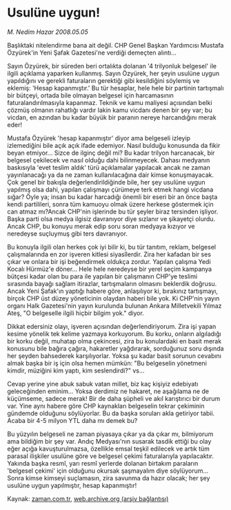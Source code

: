 # Usulüne uygun!

*M. Nedim Hazar 2008.05.05*

<tr><td class="metin" colspan="2" style="padding-top: 20px; padding-left: 5px; padding-right: 10px;">Başlıktaki nitelendirme bana ait değil. CHP Genel Başkan Yardımcısı Mustafa Özyürek'in Yeni Şafak Gazetesi'ne verdiği demeçten alıntı...</td></tr><tr><td class="metin" colspan="2" style="padding-top: 20px; padding-left: 5px; padding-right: 10px;"><p>Sayın Özyürek, bir süreden beri ortalıkta dolanan '4 trilyonluk belgesel' ile ilgili açıklama yaparken kullanmış. Sayın Özyürek, her şeyin usulüne uygun yapıldığını ve gerekli faturaların gerektiği gibi kesildiğini söylemiş ve eklemiş: 'Hesap kapanmıştır.' Bu tür hesaplar, hele hele bir partinin tartışmalı bir bütçeyi, ortada bile olmayan belgesel için harcamasının faturalandırılmasıyla kapanmaz. Teknik ve kamu maliyesi açısından belki çözmüş olmanın rahatlığı vardır lakin kamu vicdanı denen bir şey var; bu vicdan, en azından bu kadar büyük bir paranın nereye harcandığını merak eder! 
<p>Mustafa Özyürek 'hesap kapanmıştır' diyor ama belgeseli izleyip izlemediğini bile açık açık ifade edemiyor. Nasıl bulduğu konusunda da fikir beyan etmiyor... Sizce de ilginç değil mi? Bu kadar trilyon harcanacak, bir belgesel çekilecek ve nasıl olduğu dahi bilinmeyecek. Dahası medyanın baskısıyla 'evet teslim aldık' türü açıklamalar yapılacak ancak ne zaman yayınlanacağı ya da ne zaman kullanılacağına dair kimse konuşmayacak. Çok genel bir bakışla değerlendirildiğinde bile, her şey usulüne uygun yapılmış olsa dahi, yapılan çalışmayı çürümeye terk etmek hangi vicdana sığar? Öyle ya; insan bu kadar harcadığı önemli bir eseri bir an önce başta kendi partilileri, sonra tüm kamuoyu olmak üzere herkese göstermek için can atmaz mı?Ancak CHP'nin işlerinde bu tür şeyler biraz tersinden işliyor. Başka parti olsa medya ilgisiz davranıyor diye sızlanır ve şikayetçi olurdu. Ancak CHP, bu konuyu merak edip soru soran medyaya kızıyor ve neredeyse suçluymuş gibi ters davranıyor. 
<p>Bu konuyla ilgili olan herkes çok iyi bilir ki, bu tür tanıtım, reklam, belgesel çalışmalarında en zor işveren kitlesi siyasîlerdir. Zira her kafadan bir ses çıkar ve onlara bir işi beğendirmek oldukça zordur. Yapılan çalışma Yedi Kocalı Hürmüz'e döner... Hele hele neredeyse bir yerel seçim kampanya bütçesi kadar olan bu para ile yapılan bir çalışmanın CHP'ye teslimi sırasında bayağı sağlam itirazlar, tartışmaların olmasını beklerdik doğrusu. Ancak Yeni Şafak'ın yaptığı habere göre, anlaşılıyor ki, bırakınız tartışmayı, birçok CHP üst düzey yöneticinin olaydan haberi bile yok. Ki CHP'nin yayın organı Halk Gazetesi'nin yayın kurulunda bulunan Ankara Milletvekili Yılmaz Ateş, "O belgeselle ilgili hiçbir bilgim yok." diyor.
<p>Dikkat edersiniz olayı, işveren açısından değerlendiriyorum. Zira işi yapan kesime yönelik tek kelime yazmaya korkuyorum. Bu korku, onların algıladığı bir korku değil, muhatap olma çekincesi, zira bu konulardaki en basit merak konusunu bile bağıra çağıra, hakaretler yağdırarak, sorduğunuz soru dışında her şeyden bahsederek karşılıyorlar. Yoksa şu kadar basit sorunun cevabını almak başka bir iş için olsa hemen mümkün: "Bu belgeselin yönetmeni kimdir, müziğini kim yaptı, kim seslendirdi?" vs...
<p>Cevap yerine yine abuk sabuk vatan millet, biz kaç kişiyiz edebiyatı geleceğinden eminim... Yoksa derdimiz ne hakaret, ne aşağılama ne de küçümseme, sadece merak! Bir de daha şüpheli ve akıl karıştırıcı bir durum var. Yine aynı habere göre CHP kaynakları belgeselin tekrar çekiminin gündemde olduğunu söylüyorlar. Bu da başka soruları akla getiriyor tabii. Acaba bir 4-5 milyon YTL daha mı demek bu? 
<p>Bu yüzyılın belgeseli ne zaman piyasaya çıkar ya da çıkar mı, bilmiyorum ama bildiğim bir şey var. Andıç Medyası'nın susarak tasdik ettiği bu olay eğer açığa kavuşturulmazsa, özellikle emsal teşkil edilecek ve artık tüm parasal ilişkiler usulüne göre ve belgesel çekimi faturalarıyla yapılacaktır. Yakında başka resmî, yarı resmî yerlerde dolanan birtakım paraların 'belgesel çekimi' için olduğunu okursak şaşmayalım diye söylüyorum... Sonra kimse kimseyi suçlamasın, zira savunma da hazır olacak; her şey usulüne uygun yapılmıştır, hesap kapanmıştır!<br/></p></p></p></p></p></p></td></tr>

Kaynak: [zaman.com.tr](http://zaman.com.tr/yazar.do?yazino=685245), [web.archive.org (arşiv bağlantısı)](http://web.archive.org/web/20080608004650/http://www.zaman.com.tr:80/yazar.do?yazino=685245)
